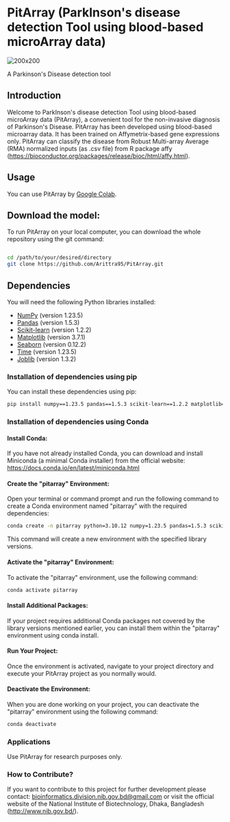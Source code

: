 # PitArray (ParkInson's disease detection Tool using blood-based microArray data)

![200x200](https://github.com/Arittra95/PitArray/assets/57245109/6dffc375-7fc5-4a4a-8fd2-5197e4444626)

A Parkinson's Disease detection tool

## Introduction
Welcome to ParkInson's disease detection Tool using blood-based microArray data (PitArray), a convenient tool for the non-invasive diagnosis of Parkinson's Disease. PitArray has been developed using blood-based microarray data. It has been trained on Affymetrix-based gene expressions only. PitArray can classify the disease from Robust Multi-array Average (RMA) normalized inputs (as .csv file) from R package affy (https://bioconductor.org/packages/release/bioc/html/affy.html).

## Usage
You can use PitArray by [Google Colab](https://colab.research.google.com/github/Arittra95/PitArray/blob/main/PitArray_01.ipynb).

## Download the model:

To run PitArray on your local computer, you can download the whole repository using the git command:

```bash

cd /path/to/your/desired/directory
git clone https://github.com/Arittra95/PitArray.git

```

## Dependencies

You will need the following Python libraries installed:

- [NumPy](https://numpy.org/) (version 1.23.5)
- [Pandas](https://pandas.pydata.org/) (version 1.5.3)
- [Scikit-learn](https://scikit-learn.org/stable/) (version 1.2.2)
- [Matplotlib](https://matplotlib.org/) (version 3.7.1)
- [Seaborn](https://seaborn.pydata.org/) (version 0.12.2)
- [Time](https://docs.python.org/3/library/time.html) (version 1.23.5)
- [Joblib](https://joblib.readthedocs.io/en/latest/) (version 1.3.2)

### Installation of dependencies using pip

You can install these dependencies using pip:

```bash
pip install numpy==1.23.5 pandas==1.5.3 scikit-learn==1.2.2 matplotlib==3.7.1 seaborn==0.12.2 time==1.23.5 joblib==1.3.2

 ```
### Installation of dependencies using Conda

#### Install Conda:

If you have not already installed Conda, you can download and install Miniconda (a minimal Conda installer) from the official website: https://docs.conda.io/en/latest/miniconda.html

#### Create the "pitarray" Environment:

Open your terminal or command prompt and run the following command to create a Conda environment named "pitarray" with the required dependencies:

```bash
conda create -n pitarray python=3.10.12 numpy=1.23.5 pandas=1.5.3 scikit-learn=1.2.2 matplotlib=3.7.1 seaborn=0.12.2 joblib=1.3.2
```
This command will create a new environment with the specified library versions.

#### Activate the "pitarray" Environment:

To activate the "pitarray" environment, use the following command:
```bash
conda activate pitarray
```
#### Install Additional Packages:

If your project requires additional Conda packages not covered by the library versions mentioned earlier, you can install them within the "pitarray" environment using conda install.

#### Run Your Project:

Once the environment is activated, navigate to your project directory and execute your PitArray project as you normally would.

#### Deactivate the Environment:

When you are done working on your project, you can deactivate the "pitarray" environment using the following command:

```bash
conda deactivate
```
### Applications

Use PitArray for research purposes only. 

### How to Contribute? 
If you want to contribute to this project for further development please contact: bioinformatics.division.nib.gov.bd@gmail.com 
or visit the official website of the National Institute of Biotechnology, Dhaka, Bangladesh (http://www.nib.gov.bd/).  
